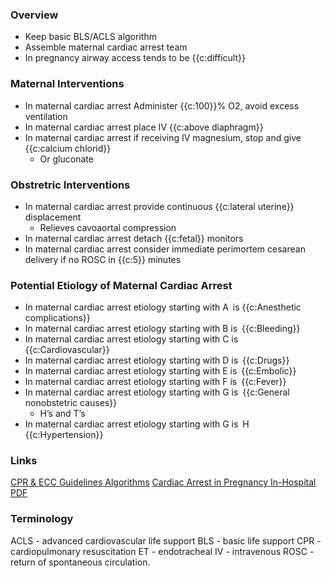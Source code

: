 ### Overview

- Keep basic BLS/ACLS algorithm
- Assemble maternal cardiac arrest team
- In pregnancy airway access tends to be {{c:difficult}}

### Maternal Interventions

- In maternal cardiac arrest Administer {{c:100}}% O2, avoid
  excess ventilation
- In maternal cardiac arrest place IV {{c:above diaphragm}}
- In maternal cardiac arrest if receiving IV magnesium, stop and give {{c:calcium chlorid}}
  - Or gluconate

### Obstretric Interventions

- In maternal cardiac arrest provide continuous {{c:lateral uterine}} displacement
  - Relieves cavoaortal compression
- In maternal cardiac arrest detach {{c:fetal}} monitors
- In maternal cardiac arrest consider immediate perimortem cesarean delivery if no ROSC in {{c:5}} minutes

### Potential Etiology of Maternal Cardiac Arrest

- In maternal cardiac arrest etiology starting with A is {{c:Anesthetic complications}}
- In maternal cardiac arrest etiology starting with B is {{c:Bleeding}}
- In maternal cardiac arrest etiology starting with C is {{c:Cardiovascular}}
- In maternal cardiac arrest etiology starting with D is {{c:Drugs}}
- In maternal cardiac arrest etiology starting with E is {{c:Embolic}}
- In maternal cardiac arrest etiology starting with F is {{c:Fever}}
- In maternal cardiac arrest etiology starting with G is {{c:General nonobstetric causes}}
  - H’s and T’s
- In maternal cardiac arrest etiology starting with G is H {{c:Hypertension}}

### Links

[CPR & ECC Guidelines Algorithms](https://cpr.heart.org/en/resuscitation-science/cpr-and-ecc-guidelines/algorithms)
[Cardiac Arrest in Pregnancy In-Hospital PDF](https://cpr.heart.org/-/media/CPR-Files/CPR-Guidelines-Files/Algorithms/AlgorithmACLS_CA_in_Pregnancy_InHospital_200612.pdf)

### Terminology

ACLS - advanced cardiovascular life support
BLS - basic life support
CPR - cardiopulmonary resuscitation
ET - endotracheal
IV - intravenous
ROSC - return of spontaneous circulation.
